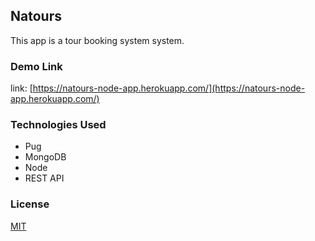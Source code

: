 ## Natours

This app is a tour booking system system.

### Demo Link

link: [https://natours-node-app.herokuapp.com/](https://natours-node-app.herokuapp.com/)

### Technologies Used

* Pug
* MongoDB
* Node
* REST API

### License
[MIT](https://choosealicense.com/licenses/mit/)

